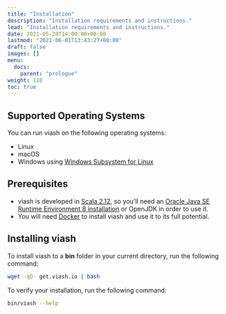 ```yaml
---
title: "Installation"
description: "Installation requirements and instructions."
lead: "Installation requirements and instructions."
date: 2021-05-28T14:00:00+00:00
lastmod: "2021-06-01T13:43:27+00:00"
draft: false
images: []
menu:
  docs:
    parent: "prologue"
weight: 110
toc: true
---
```




## Supported Operating Systems

You can run viash on the following operating systems:

-   Linux
-   macOS
-   Windows using [Windows Subsystem for
    Linux](https://docs.microsoft.com/en-us/windows/wsl/install-win10)

## Prerequisites

-   viash is developed in [Scala 2.12](https://www.scala-lang.org/), so
    you’ll need an [Oracle Java SE Runtime Environment 8
    installation](https://www.oracle.com/java/technologies/javase-jre8-downloads.html)
    or OpenJDK in order to use it.
-   You will need [Docker](https://docs.docker.com/get-docker/) to
    install viash and use it to its full potential.

## Installing viash

To install viash to a **bin** folder in your current directory, run the
following command:

``` bash
wget -qO- get.viash.io | bash
```

To verify your installation, run the following command:

``` bash
bin/viash --help
```
